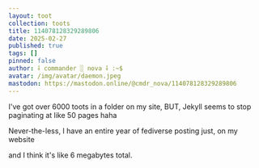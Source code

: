 ```yaml
---
layout: toot
collection: toots
title: 114078128329289806
date: 2025-02-27
published: true
tags: []
pinned: false
author: ⸸ commander ░ nova ⸸ :~$
avatar: /img/avatar/daemon.jpeg
mastodon: https://mastodon.online/@cmdr_nova/114078128329289806
---
```


I've got over 6000 toots in a folder on my site, BUT, Jekyll seems to stop paginating at like 50 pages haha

Never-the-less, I have an entire year of fediverse posting just, on my website

and I think it's like 6 megabytes total.
